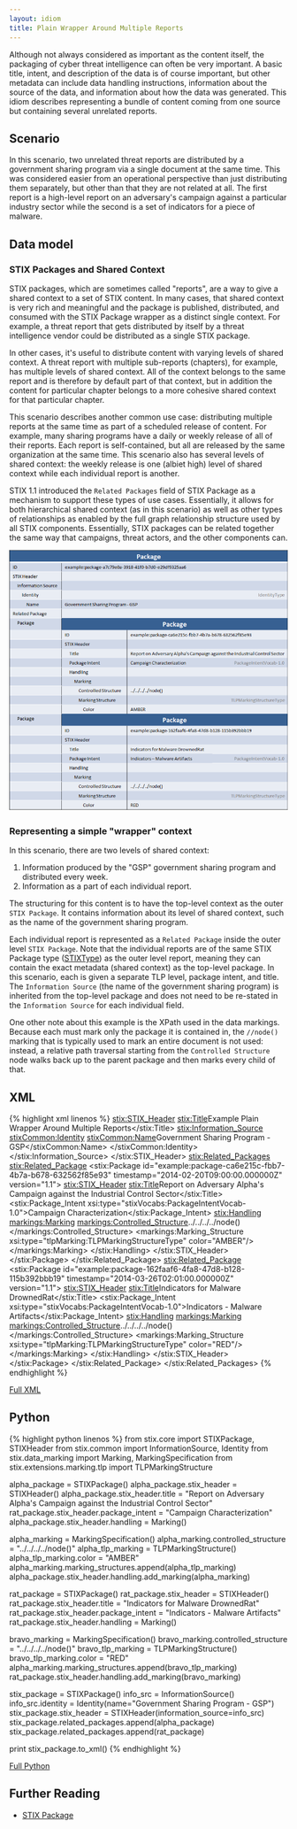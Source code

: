 ```yaml
---
layout: idiom
title: Plain Wrapper Around Multiple Reports
---
```


Although not always considered as important as the content itself, the packaging of cyber threat intelligence can often be very important. A basic title, intent, and description of the data is of course important, but other metadata can include data handling instructions, information about the source of the data, and information about how the data was generated. This idiom describes representing a bundle of content coming from one source but containing several unrelated reports.

## Scenario

In this scenario, two unrelated threat reports are distributed by a government sharing program via a single document at the same time. This was considered easier from an operational perspective than just distributing them separately, but other than that they are not related at all. The first report is a high-level report on an adversary's campaign against a particular industry sector while the second is a set of indicators for a piece of malware.

## Data model

### STIX Packages and Shared Context

STIX packages, which are sometimes called "reports", are a way to give a shared context to a set of STIX content. In many cases, that shared context is very rich and meaningful and the package is published, distributed, and consumed with the STIX Package wrapper as a distinct single context. For example, a threat report that gets distributed by itself by a threat intelligence vendor could be distributed as a single STIX package.

In other cases, it's useful to distribute content with varying levels of shared context. A threat report with multiple sub-reports (chapters), for example, has multiple levels of shared context. All of the context belongs to the same report and is therefore by default part of that context, but in addition the content for particular chapter belongs to a more cohesive shared context for that particular chapter.

This scenario describes another common use case: distributing multiple reports at the same time as part of a scheduled release of content. For example, many sharing programs have a daily or weekly release of all of their reports. Each report is self-contained, but all are released by the same organization at the same time. This scenario also has several levels of shared context: the weekly release is one (albiet high) level of shared context while each individual report is another.

STIX 1.1 introduced the `Related Packages` field of STIX Package as a mechanism to support these types of use cases. Essentially, it allows for both hierarchical shared context (as in this scenario) as well as other types of relationships as enabled by the full graph relationship structure used by all STIX components. Essentially, STIX packages can be related together the same way that campaigns, threat actors, and the other components can.

<img src="diagram.png" alt="Wrapper around packages" />

### Representing a simple "wrapper" context

In this scenario, there are two levels of shared context:

1. Information produced by the "GSP" government sharing program and distributed every week.
2. Information as a part of each individual report.

The structuring for this content is to have the top-level context as the outer `STIX Package`. It contains information about its level of shared context, such as the name of the government sharing program.

Each individual report is represented as a `Related Package` inside the outer level `STIX Package`. Note that the individual reports are of the same STIX Package type ([STIXType](/documentation/stix/STIXType)) as the outer level report, meaning they can contain the exact metadata (shared context) as the top-level package. In this scenario, each is given a separate TLP level, package intent, and title. The `Information Source` (the name of the government sharing program) is inherited from the top-level package and does not need to be re-stated in the `Information Source` for each individual field.

One other note about this example is the XPath used in the data markings. Because each must mark only the package it is contained in, the `//node()` marking that is typically used to mark an entire document is not used: instead, a relative path traversal starting from the `Controlled Structure` node walks back up to the parent package and then marks every child of that.

## XML

{% highlight xml linenos %}
<stix:STIX_Header>
    <stix:Title>Example Plain Wrapper Around Multiple Reports</stix:Title>
    <stix:Information_Source>
        <stixCommon:Identity>
            <stixCommon:Name>Government Sharing Program - GSP</stixCommon:Name>
        </stixCommon:Identity>
    </stix:Information_Source>
</stix:STIX_Header>
<stix:Related_Packages>
    <stix:Related_Package>
        <stix:Package id="example:package-ca6e215c-fbb7-4b7a-b678-632562f85e93" timestamp="2014-02-20T09:00:00.000000Z" version="1.1">
            <stix:STIX_Header>
                <stix:Title>Report on Adversary Alpha's Campaign against the Industrial Control Sector</stix:Title>
                <stix:Package_Intent xsi:type="stixVocabs:PackageIntentVocab-1.0">Campaign Characterization</stix:Package_Intent>
                <stix:Handling>
                    <markings:Marking>
                        <markings:Controlled_Structure>../../../../node()</markings:Controlled_Structure>
                        <markings:Marking_Structure xsi:type="tlpMarking:TLPMarkingStructureType" color="AMBER"/>
                    </markings:Marking>
                </stix:Handling>
            </stix:STIX_Header>                
        </stix:Package>
    </stix:Related_Package>
    <stix:Related_Package>
        <stix:Package id="example:package-162faaf6-4fa8-47d8-b128-115b392bbb19" timestamp="2014-03-26T02:01:00.000000Z" version="1.1">
            <stix:STIX_Header>
                <stix:Title>Indicators for Malware DrownedRat</stix:Title>
                <stix:Package_Intent xsi:type="stixVocabs:PackageIntentVocab-1.0">Indicators - Malware Artifacts</stix:Package_Intent>
                <stix:Handling>
                    <markings:Marking>
                        <markings:Controlled_Structure>../../../../node()</markings:Controlled_Structure>
                        <markings:Marking_Structure xsi:type="tlpMarking:TLPMarkingStructureType" color="RED"/>
                    </markings:Marking>
                </stix:Handling>
            </stix:STIX_Header>
        </stix:Package>
    </stix:Related_Package>
</stix:Related_Packages>
{% endhighlight %}

[Full XML](plain-wrapper-around-multiple-packages.xml)

## Python

{% highlight python linenos %}
from stix.core import STIXPackage, STIXHeader
from stix.common import InformationSource, Identity
from stix.data_marking import Marking, MarkingSpecification
from stix.extensions.marking.tlp import TLPMarkingStructure

alpha_package = STIXPackage()
alpha_package.stix_header = STIXHeader()
alpha_package.stix_header.title = "Report on Adversary Alpha's Campaign against the Industrial Control Sector"
rat_package.stix_header.package_intent = "Campaign Characterization"
alpha_package.stix_header.handling = Marking()

alpha_marking = MarkingSpecification()
alpha_marking.controlled_structure = "../../../../node()"
alpha_tlp_marking = TLPMarkingStructure()
alpha_tlp_marking.color = "AMBER"
alpha_marking.marking_structures.append(alpha_tlp_marking)
alpha_package.stix_header.handling.add_marking(alpha_marking)

rat_package = STIXPackage()
rat_package.stix_header = STIXHeader()
rat_package.stix_header.title = "Indicators for Malware DrownedRat"
rat_package.stix_header.package_intent = "Indicators - Malware Artifacts"
rat_package.stix_header.handling = Marking()

bravo_marking = MarkingSpecification()
bravo_marking.controlled_structure = "../../../../node()"
bravo_tlp_marking = TLPMarkingStructure()
bravo_tlp_marking.color = "RED"
alpha_marking.marking_structures.append(bravo_tlp_marking)
rat_package.stix_header.handling.add_marking(bravo_marking)
    
stix_package = STIXPackage()
info_src = InformationSource()
info_src.identity = Identity(name="Government Sharing Program - GSP")
stix_package.stix_header = STIXHeader(information_source=info_src)
stix_package.related_packages.append(alpha_package)
stix_package.related_packages.append(rat_package)

print stix_package.to_xml()
{% endhighlight %}

[Full Python](plain-wrapper-around-multiple-packages.py)

## Further Reading

* [STIX Package](/documentation/stix/STIXType)
